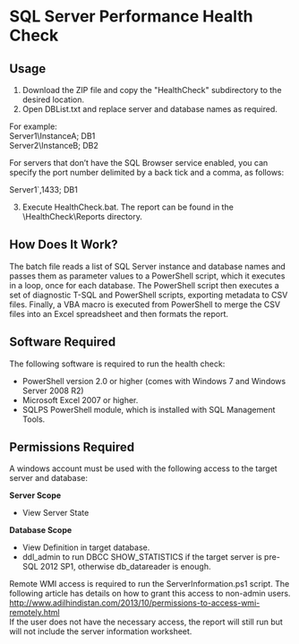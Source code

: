 SQL Server Performance Health Check 
===================================

Usage
-----
1.	Download the ZIP file and copy the "HealthCheck" subdirectory to the desired location.
2.	Open DBList.txt and replace server and database names as required. 

For example:  
Server1\InstanceA; DB1  
Server2\InstanceB; DB2  

For servers that don’t have the SQL Browser service enabled, you can specify the port number delimited by a back tick and a comma, as follows:

Server1`,1433; DB1  
 
3.	Execute HealthCheck.bat.
The report can be found in the \HealthCheck\Reports directory. 

How Does It Work?
-----------------
The batch file reads a list of SQL Server instance and database names and passes them as parameter values to a PowerShell script, which it executes in a loop, once for each database. The PowerShell script then executes a set of diagnostic T-SQL and PowerShell scripts, exporting metadata to CSV files.  Finally, a VBA macro is executed from PowerShell to merge the CSV files into an Excel spreadsheet and then formats the report.  

Software Required
-----------------
The following software is required to run the health check:

*	PowerShell version 2.0 or higher (comes with Windows 7 and Windows Server 2008 R2)
*	Microsoft Excel 2007 or higher.
*	SQLPS PowerShell module, which is installed with SQL Management Tools.

Permissions Required
--------------------
A windows account must be used with the following access to the target server and database:  

**Server Scope**
*	View Server State

**Database Scope**
*	View Definition in target database.
*	ddl_admin to run DBCC SHOW_STATISTICS if the target server is pre-SQL 2012 SP1, otherwise db_datareader is enough.

Remote WMI access is required to run the ServerInformation.ps1 script.  The following article has details on how to grant this access to non-admin users.  
http://www.adilhindistan.com/2013/10/permissions-to-access-wmi-remotely.html  
If the user does not have the necessary access, the report will still run but will not include the server information worksheet.

